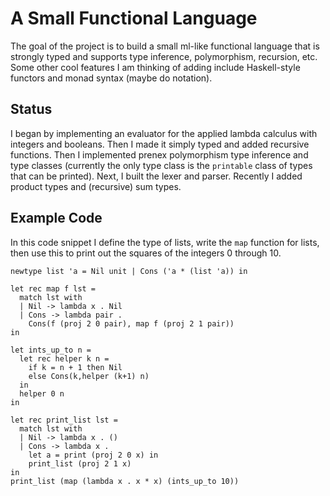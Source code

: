 # A Small Functional Language
The goal of the project is to build a small ml-like functional language that is strongly typed and supports type inference, polymorphism, recursion, etc.
Some other cool features I am thinking of adding include Haskell-style functors and monad syntax (maybe do notation).
## Status
I began by implementing an evaluator for the applied lambda calculus with integers and booleans.
Then I made it simply typed and added recursive functions.
Then I implemented prenex polymorphism type inference and type classes (currently the only type class is the `printable` class of types that can be printed).
Next, I built the lexer and parser.
Recently I added product types and (recursive) sum types.

## Example Code
In this code snippet I define the type of lists, write the `map` function for lists, then use this to print out the squares of the integers 0 through 10.

```evcolang
newtype list 'a = Nil unit | Cons ('a * (list 'a)) in

let rec map f lst =
  match lst with
  | Nil -> lambda x . Nil
  | Cons -> lambda pair .
    Cons(f (proj 2 0 pair), map f (proj 2 1 pair))
in

let ints_up_to n =
  let rec helper k n =
    if k = n + 1 then Nil
    else Cons(k,helper (k+1) n)
  in
  helper 0 n
in

let rec print_list lst =
  match lst with
  | Nil -> lambda x . ()
  | Cons -> lambda x .
    let a = print (proj 2 0 x) in
    print_list (proj 2 1 x)
in
print_list (map (lambda x . x * x) (ints_up_to 10))
```
